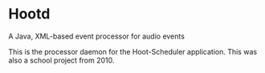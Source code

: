 # Hootd
A Java, XML-based event processor for audio events

This is the processor daemon for the Hoot-Scheduler application. This was also a school project from 2010.
